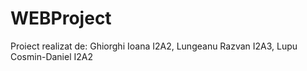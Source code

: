 # WEBProject

Proiect realizat de:
Ghiorghi Ioana I2A2,
Lungeanu Razvan I2A3,
Lupu Cosmin-Daniel I2A2
